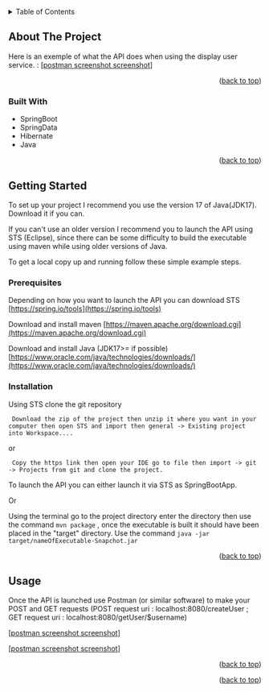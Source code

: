 <!-- Improved compatibility of back to top link: See: https://github.com/othneildrew/Best-README-Template/pull/73 -->
<a name="readme-top"></a>
<!--
*** This readme is inspired from opensource Best readme template https://github.com/othneildrew/Best-README-Template/blob/master/BLANK_README.md-->

<!-- PROJECT SHIELDS -->
<!--
*** I'm using markdown "reference style" links for readability.
*** Reference links are enclosed in brackets [ ] instead of parentheses ( ).
*** See the bottom of this document for the declaration of the reference variables
*** for contributors-url, forks-url, etc. This is an optional, concise syntax you may use.
*** https://www.markdownguide.org/basic-syntax/#reference-style-links
-->


<!-- TABLE OF CONTENTS -->
<details>
  <summary>Table of Contents</summary>
  <ol>
    <li>
      <a href="#about-the-project">About The Project</a>
      <ul>
        <li><a href="#built-with">Built With</a></li>
      </ul>
    </li>
    <li>
      <a href="#getting-started">Getting Started</a>
      <ul>
        <li><a href="#prerequisites">Prerequisites</a></li>
        <li><a href="#installation">Installation</a></li>
      </ul>
    </li>
    <li><a href="#usage">Usage</a></li>
  </ol>
</details>



<!-- ABOUT THE PROJECT -->
## About The Project

Here is an exemple of what the API does when using the display user service. : 
[[postman screenshot screenshot][postman-screenshot-get]]

<p align="right">(<a href="#readme-top">back to top</a>)</p>



### Built With

<ul>
  <li>SpringBoot</li>
  <li>SpringData</li>
  <li>Hibernate</li>
  <li>Java</li>
</ul>

<p align="right">(<a href="#readme-top">back to top</a>)</p>



<!-- GETTING STARTED -->
## Getting Started

To set up your project I recommend you use the version 17 of Java(JDK17). Download it if you can.

If you can't use an older version I recommend you to launch the API using STS (Eclipse), since there can be some difficulty to build the executable using maven while using older versions of Java.

To get a local copy up and running follow these simple example steps.

### Prerequisites

Depending on how you want to launch the API you can download STS [https://spring.io/tools](https://spring.io/tools)

Download and install maven [https://maven.apache.org/download.cgi](https://maven.apache.org/download.cgi)

Download and install Java (JDK17>= if possible) [https://www.oracle.com/java/technologies/downloads/](https://www.oracle.com/java/technologies/downloads/)


### Installation
Using STS clone the git repository 

``` Download the zip of the project then unzip it where you want in your computer then open STS and import then general -> Existing project into Workspace....```

or

``` Copy the https link then open your IDE go to file then import -> git -> Projects from git and clone the project.```

To launch the API you can either launch it via STS as SpringBootApp.

Or

Using the terminal go to the project directory enter the directory then use the command  ```mvn package``` , once the executable is built it should have been placed in the "target" directory. Use the command ```java -jar target/nameOfExecutable-Snapchot.jar```


<p align="right">(<a href="#readme-top">back to top</a>)</p>



<!-- USAGE EXAMPLES -->
## Usage

Once the API is launched use Postman (or similar software) to make your POST and GET requests (POST request uri : localhost:8080/createUser ; GET request uri : localhost:8080/getUser/$username)

[[postman screenshot screenshot][postman-screenshot-get]]

[[postman screenshot screenshot][postman-screenshot-post]]

<p align="right">(<a href="#readme-top">back to top</a>)</p>


<p align="right">(<a href="#readme-top">back to top</a>)</p>

<!-- MARKDOWN LINKS & IMAGES -->
<!-- https://www.markdownguide.org/basic-syntax/#reference-style-links -->
[postman-screenshot-get]: /postman-get.png
[postman-screenshot-post]: /postman-post.png
